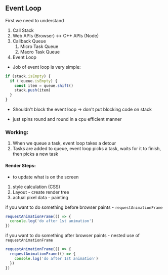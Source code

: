 ## Event Loop

First we need to understand

1. Call Stack
2. Web APIs (Browser) <-> C++ APIs (Node)
3. Callback Queue
   1. Micro Task Queue
   2. Macro Task Queue
4. Event Loop

- Job of event loop is very simple:

```js
if (stack.isEmpty) {
  if (!queue.isEmpty) {
    const item = queue.shift()
    stack.push(item)
  }
}
```

- Shouldn't block the event loop -> don't put blocking code on stack

- just spins round and round in a cpu efficient manner

### Working:

1. When we queue a task, event loop takes a detour
2. Tasks are added to queue, event loop picks a task, waits for it to finish, then picks a new task

#### Render Steps:

- to update what is on the screen

1. style calculation (CSS)
2. Layout - create render tree
3. actual pixel data - painting

if you want to do something before browser paints - `requestAnimationFrame`

```js
requestAnimationFrame(() => {
  console.log('do after 1st animation')
})
```

if you want to do something after browser paints - nested use of `requestAnimationFrame`

```js
requestAnimationFrame(() => {
  requestAnimationFrame(() => {
    console.log('do after 1st animation')
  })
})
```
